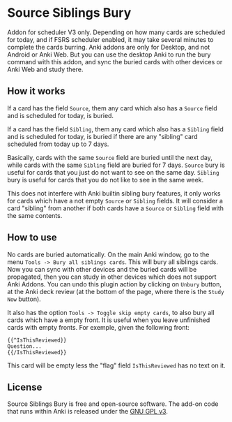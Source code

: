 # Source Siblings Bury

Addon for scheduler V3 only.
Depending on how many cards are scheduled for today,
and if FSRS scheduler enabled,
it may take several minutes to complete the cards burring.
Anki addons are only for Desktop,
and not Android or Anki Web.
But you can use the desktop Anki to run the bury command with this addon,
and sync the buried cards with other devices or Anki Web and study there.

## How it works

If a card has the field `Source`,
them any card which also has a `Source` field and is scheduled for today,
is buried.

If a card has the field `Sibling`,
them any card which also has a `Sibling` field and is scheduled for today,
is buried if there are any "sibling" card scheduled from today up to 7 days.

Basically,
cards with the same `Source` field are buried until the next day,
while cards with the same `Sibling` field are buried for 7 days.
`Source` bury is useful for cards that you just do not want to see on the same day.
`Sibling` bury is useful for cards that you do not like to see in the same week.

This does not interfere with Anki builtin sibling bury features,
it only works for cards which have a not empty `Source` or `Sibling` fields.
It will consider a card "sibling" from another if both cards have a `Source` or `Sibling` field
with the same contents.

## How to use

No cards are buried automatically.
On the main Anki window,
go to the menu `Tools -> Bury all siblings cards`.
This will bury all siblings cards.
Now you can sync with other devices and the buried cards will be propagated,
then you can study in other devices which does not support Anki Addons.
You can undo this plugin action by clicking on `Unbury` button,
at the Anki deck review (at the bottom of the page,
where there is the `Study Now` button).

It also has the option `Tools -> Toggle skip empty cards`,
to also bury all cards which have a empty front.
It is useful when you leave unfinished cards with empty fronts.
For exemple, given the following front:
```
{{^IsThisReviewed}}
Question...
{{/IsThisReviewed}}
```
This card will be empty less the "flag" field `IsThisReviewed` has no text on it.

## License

Source Siblings Bury is free and open-source software. The add-on code that runs within
Anki is released under the [GNU GPL v3](LICENSE.txt).
